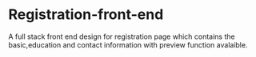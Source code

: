 # Registration-front-end
A full stack front end design for registration page which contains the basic,education and contact information with preview function  avalaible.
